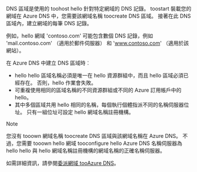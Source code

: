 DNS 區域是使用的 toohost hello 針對特定網域的 DNS 記錄。 toostart 裝載您的網域在 Azure DNS 中，您需要該網域名稱 toocreate DNS 區域。 接著在此 DNS 區域內，建立網域的每筆 DNS 記錄。

例如，hello 網域 'contoso.com' 可能包含數個 DNS 記錄，例如 'mail.contoso.com' （適用於郵件伺服器） 和 'www.contoso.com' （適用於該網站）。

在 Azure DNS 中建立 DNS 區域時︰

* hello hello 區域名稱必須是唯一在 hello 資源群組中，而且 hello 區域必須已經存在。 否則，hello 作業會失敗。
* 可重複使用相同的區域名稱的不同資源群組或不同的 Azure 訂用帳戶中的 hello。
* 其中多個區域共用 hello 相同的名稱，每個執行個體指派不同的名稱伺服器位址。 只有一組位址可設定 hello 網域名稱註冊機構。

> [!NOTE]
> 您沒有 tooown 網域名稱 toocreate DNS 區域與該網域名稱在 Azure DNS。 不過，您需要 tooown hello 網域 tooconfigure hello Azure DNS 名稱伺服器為 hello hello 與 hello 網域名稱註冊機構的網域名稱的正確名稱伺服器。
> 
> 如需詳細資訊，請參閱[委派網域 tooAzure DNS](../articles/dns/dns-domain-delegation.md)。
